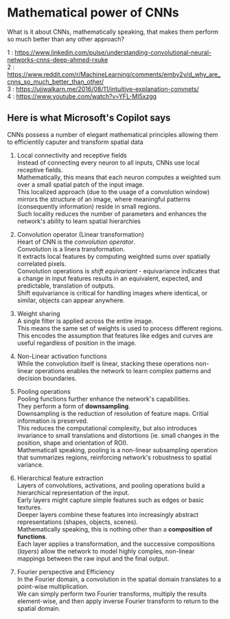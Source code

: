 # Mathematical power of CNNs  
What is it about CNNs, mathematically speaking, that makes them perform so much better than any other approach?  
  
1 : https://www.linkedin.com/pulse/understanding-convolutional-neural-networks-cnns-deep-ahmed-rxuke  
2 : https://www.reddit.com/r/MachineLearning/comments/emby2v/d_why_are_cnns_so_much_better_than_other/  
3 : https://ujjwalkarn.me/2016/08/11/intuitive-explanation-convnets/  
4 : https://www.youtube.com/watch?v=YFL-MI5xzgg  
  
## Here is what Microsoft's Copilot says  
CNNs possess a number of elegant mathematical principles allowing them to efficientily caputer and transform spatial data  
  
1. Local connectivity and receptive fields  
Instead of connecting every neuron to all inputs, CNNs use local receptive fields.  
Mathematically, this means that each neuron computes a weighted sum over a small spatial patch of the input image.  
This localized approach (due to the usage of a convolution window) mirrors the structure of an image, where meaningful patterns (consequently information) reside in small regions.  
Such locality reduces the number of parameters and enhances the network's ability to learn spatial hierarchies  
  
2. Convolution operator (Linear transformation)  
Heart of CNN is the *convolution operator*.  
Convolution is a linera transformation.  
It extracts local features by computing weighted sums over spatially correlated pixels.  
Convolution operations is *shift equivariant* - equivariance indicates that a change in input features results in an equivalent, expected, and predictable, translation of outputs.  
Shift equivariance is critical for handling images where identical, or similar, objects can appear anywhere.  
  
3. Weight sharing  
A single filter is applied across the entire image.  
This means the same set of weights is used to process different regions.  
This encodes the assumption that features like edges and curves are useful regardless of position in the image.  
  
4. Non-Linear activation functions  
While the convolution itself is linear, stacking these operations non-linear operations enables the network to learn complex patterns and decision boundaries.  
  
5. Pooling operations  
Pooling functions further enhance the network's capabilities.  
They perform a form of **downsampling**.  
Downsampling is the reduction of resolution of feature maps. Critial information is preserved.  
This reduces the computational complexity, but also introduces invariance to small translations and distortions (ie. small changes in the position, shape and orientation of ROI).  
Mathematicall speaking, pooling is a non-linear subsampling operation that summarizes regions, reinforcing network's robustness to spatial variance.  
  
6. Hierarchical feature extraction  
Layers of convolutions, activations, and pooling operations build a hierarchical representation of the input.  
Early layers might capture simple features such as edges or basic textures.  
Deeper layers combine these features into increasingly abstract representations (shapes, objects, scenes).  
Mathematically speaking, this is nothing other than a **composition of functions**.  
Each layer applies a transformation, and the successive compositions (*layers*) allow the network to model highly comples, non-linear mappings between the raw input and the final output.  
  
7. Fourier perspective and Efficiency  
In the Fourier domain, a convolution in the spatial domain translates to a point-wise multiplication.  
We can simply perform two Fourier transforms, multiply the results element-wise, and then apply inverse Fourier transform to return to the spatial domain.  